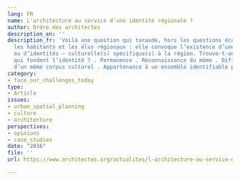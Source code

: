 ```yaml
---
lang: FR
name: L'architecture au service d'une identité régionale ?
author: Ordre des architectes
description_en: ''
description_fr: 'Voilà une question qui taraude, hors les questions économiques centrales,
  les habitants et les élus régionaux : elle convoque l’existence d’une identité –
  ou d’identités – culturelle(s) spécifique(s) à la région. Trouve-t-on des constantes
  qui fondent l’identité ? . Permanence . Reconnaissance du même . Différence au sein
  d’un même corpus culturel . Appartenance à un ensemble identifiable par ses composantes.'
category:
- face_our_challenges_today
type:
- Article
issues:
- urban_spatial_planning
- culture
- architecture
perspectives:
- opinions
- case_studies
date: "2016"
file: ''
url: https://www.architectes.org/actualites/l-architecture-au-service-d-une-identite-regionale

---
```

